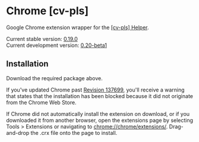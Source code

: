Chrome [cv-pls]
===============

Google Chrome extension wrapper for the [[cv-pls] Helper][1].

Current stable version: [0.19.0](https://github.com/downloads/cv-pls/chrome-cv-pls/cv-pls_0.19.0.crx)  
Current development version: [0.20-beta1](https://github.com/downloads/cv-pls/chrome-cv-pls/cv-pls_0.20-beta1.crx)

Installation
------------

Download the required package above.

If you've updated Chrome past [Revision 137699][2], you'll receive a warning that states that the installation has been blocked because it did not originate from the Chrome Web Store.

If Chrome did not automatically install the extension on download, or if you downloaded it from another browser, open the extensions page by selecting Tools > Extensions or navigating to [chrome://chrome/extensions/][3]. Drag-and-drop the .crx file onto the page to install.

[1]:https://github.com/cv-pls/cv-pls
[2]:http://src.chromium.org/viewvc/chrome?view=rev&revision=137699
[3]:chrome://chrome/extensions/
